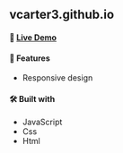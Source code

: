 ## vcarter3.github.io

#### 🧪 [Live Demo](https://v1carter.github.io/)


#### 🔔  Features
-   Responsive design
 
#### 🛠️  Built with
- JavaScript
- Css
- Html

